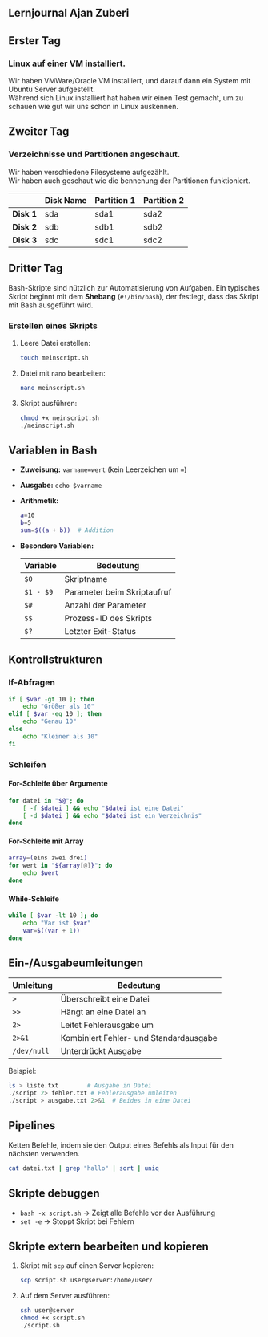 ## Lernjournal Ajan Zuberi

Erster Tag
---

### Linux auf einer VM installiert.
Wir haben VMWare/Oracle VM installiert, und darauf dann ein System mit Ubuntu Server aufgestellt.  
Während sich Linux installiert hat haben wir einen Test gemacht, um zu schauen wie gut wir uns schon in Linux auskennen.  

Zweiter Tag
---

### Verzeichnisse und Partitionen angeschaut.
Wir haben verschiedene Filesysteme aufgezählt.  
Wir haben auch geschaut wie die bennenung der Partitionen funktioniert.

| | Disk Name | Partition 1 | Partition 2 |
|---|---|---|---|
| **Disk 1** | sda | sda1 | sda2 |
| **Disk 2** | sdb | sdb1 | sdb2 |
| **Disk 3** | sdc | sdc1 | sdc2 |

Dritter Tag
---

Bash-Skripte sind nützlich zur Automatisierung von Aufgaben. Ein typisches Skript beginnt mit dem **Shebang** (`#!/bin/bash`), der festlegt, dass das Skript mit Bash ausgeführt wird.

### Erstellen eines Skripts  
1. Leere Datei erstellen:  
   ```sh
   touch meinscript.sh
   ```

2. Datei mit `nano` bearbeiten:
    
    ```sh
    nano meinscript.sh
    ```
    
3. Skript ausführen:
    
    ```sh
    chmod +x meinscript.sh
    ./meinscript.sh
    ```
    

## Variablen in Bash

- **Zuweisung:** `varname=wert` (kein Leerzeichen um `=`)
- **Ausgabe:** `echo $varname`
- **Arithmetik:**
    
    ```sh
    a=10
    b=5
    sum=$((a + b))  # Addition
    ```
    
- **Besondere Variablen:**
    
    |Variable|Bedeutung|
    |---|---|
    |`$0`|Skriptname|
    |`$1 - $9`|Parameter beim Skriptaufruf|
    |`$#`|Anzahl der Parameter|
    |`$$`|Prozess-ID des Skripts|
    |`$?`|Letzter Exit-Status|
    

## Kontrollstrukturen

### **If-Abfragen**

```sh
if [ $var -gt 10 ]; then
    echo "Größer als 10"
elif [ $var -eq 10 ]; then
    echo "Genau 10"
else
    echo "Kleiner als 10"
fi
```

### **Schleifen**

#### **For-Schleife über Argumente**

```sh
for datei in "$@"; do
    [ -f $datei ] && echo "$datei ist eine Datei"
    [ -d $datei ] && echo "$datei ist ein Verzeichnis"
done
```

#### **For-Schleife mit Array**

```sh
array=(eins zwei drei)
for wert in "${array[@]}"; do
    echo $wert
done
```

#### **While-Schleife**

```sh
while [ $var -lt 10 ]; do
    echo "Var ist $var"
    var=$((var + 1))
done
```

## Ein-/Ausgabeumleitungen

|Umleitung|Bedeutung|
|---|---|
|`>`|Überschreibt eine Datei|
|`>>`|Hängt an eine Datei an|
|`2>`|Leitet Fehlerausgabe um|
|`2>&1`|Kombiniert Fehler- und Standardausgabe|
|`/dev/null`|Unterdrückt Ausgabe|

Beispiel:

```sh
ls > liste.txt        # Ausgabe in Datei
./script 2> fehler.txt # Fehlerausgabe umleiten
./script > ausgabe.txt 2>&1  # Beides in eine Datei
```

## Pipelines

Ketten Befehle, indem sie den Output eines Befehls als Input für den nächsten verwenden.

```sh
cat datei.txt | grep "hallo" | sort | uniq
```

## Skripte debuggen

- `bash -x script.sh` → Zeigt alle Befehle vor der Ausführung
- `set -e` → Stoppt Skript bei Fehlern

## Skripte extern bearbeiten und kopieren

1. Skript mit `scp` auf einen Server kopieren:
    
    ```sh
    scp script.sh user@server:/home/user/
    ```
    
2. Auf dem Server ausführen:
    
    ```sh
    ssh user@server
    chmod +x script.sh
    ./script.sh
    ```
